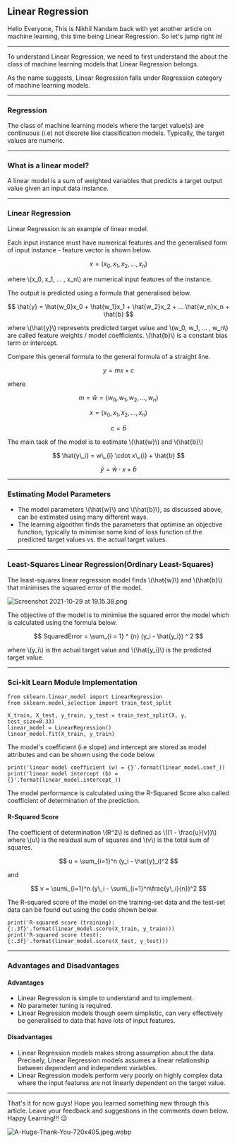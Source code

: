 ## Linear Regression

Hello Everyone, This is Nikhil Nandam back with yet another article on machine learning, this time being Linear Regression. So let's jump right in!
<hr>

To understand Linear Regression, we need to first understand the about the class of machine learning models that Linear Regression belongs.

As the name suggests, Linear Regression falls under Regression category of machine learning models. 
<hr>

### Regression 

The class of machine learning models where the target value(s) are continuous (i.e) not discrete like classification models. Typically, the target values are numeric.
<hr>

### What is a linear model?

A linear model is a sum of weighted variables that predicts a target output value given an input data instance. 
<hr>

### Linear Regression

Linear Regression is an example of linear model. 

Each input instance must have numerical features and the generalised form of input instance - feature vector is shown below.

$$
x = (x_0, x_1, x_2, ... , x_n)
$$

where \\(x_0, x_1, ... , x_n\\) are numerical input features of the instance.

The output is predicted using a formula that generalised below.

$$
\hat{y} = \hat{w_0}x_0 + \hat{w_1}x_1 + \hat{w_2}x_2 + ... \hat{w_n}x_n + \hat{b}
$$

where \\(\hat{y}\\) represents predicted target value and \\(w_0, w_1, ... , w_n\\) are called feature weights / model coefficients. \\(\hat{b}\\) is a constant bias term or intercept.

Compare this general formula to the general formula of a straight line.

$$
y = mx + c
$$

where 

$$
m = \hat{w} = (w_0, w_1, w_2, ... , w_n)
$$

$$
x = (x_0, x_1, x_2, ... , x_n) 
$$

$$
c = \hat{b}
$$

The main task of the model is to estimate \\(\hat{w}\\) and \\(\hat{b}\\)

$$
\hat{y\_i} = w\_{i} \cdot x\_{i} + \hat{b}
$$

$$
\hat{y} = \hat{w} \cdot x + \hat{b}
$$

<hr>

### Estimating Model Parameters

- The model parameters \\(\hat{w}\\) and \\(\hat{b}\\), as discussed above, can be estimated using many different ways.
- The learning algorithm finds the parameters that optimise an objective function, typically to minimise some kind of loss function of the predicted target values vs. the actual target values.

<hr>

### Least-Squares Linear Regression(Ordinary Least-Squares)

The least-squares linear regression model finds \\(\hat{w}\\) and \\(\hat{b}\\) that minimises the squared error of the model.

![Screenshot 2021-10-29 at 19.15.38.png](https://cdn.hashnode.com/res/hashnode/image/upload/v1635515279603/W083ZZL3q.png)

The objective of the model is to minimise the squared error the model which is calculated using the formula below.

$$
SquaredError = \sum_{i = 1} ^ {n} (y_i - \hat{y_i}) ^ 2
$$

where \\(y_i\\) is the actual target value and  \\(\hat{y_i}\\) is the predicted target value.

<hr>

### Sci-kit Learn Module Implementation

```
from sklearn.linear_model import LinearRegression
from sklearn.model_selection import train_test_split

X_train, X_test, y_train, y_test = train_test_split(X, y, test_size=0.33)
linear_model = LinearRegression()
linear_model.fit(X_train, y_train)
```

The model's coefficient (i.e slope) and intercept are stored as model attributes and can be shown using the code below.

```
print('linear model coefficient (w) = {}'.format(linear_model.coef_))
print('linear model intercept (b) = {}'.format(linear_model.intercept_))
```
The model performance is calculated using the R-Squared Score also called coefficient of determination of the prediction.

#### R-Squared Score

The coefficient of determination \\(R^2\\) is defined as \\((1 - \frac{u}{v})\\) where \\(u\\) is the residual sum of squares and \\(v\\) is the total sum of squares.

$$
u = \sum_{i=1}^n (y_i - \hat{y}_i)^2 
$$

and

$$
v = \sum\_{i=1}^n (y\_i - \sum\_{i=1}^n\frac{y\_i}{n})^2
$$

The R-squared score of the model on the training-set data and the test-set data can be found out using the code shown below.

```
print('R-squared score (training): {:.3f}'.format(linear_model.score(X_train, y_train)))
print('R-squared score (test): {:.3f}'.format(linear_model.score(X_test, y_test)))
```
<hr>

### Advantages and Disadvantages

#### Advantages

- Linear Regression is simple to understand and to implement.
- No parameter tuning is required.
- Linear Regression models though seem simplistic, can very effectively be generalised to data that have lots of input features.

#### Disadvantages

- Linear Regression models makes strong assumption about the data. Precisely, Linear Regression models assumes a linear relationship between dependent and independent variables.
- Linear Regression models perform very poorly on highly complex data where the input features are not linearly dependent on the target value.

<hr>

That's it for now guys! Hope you learned something new through this article. Leave your feedback and suggestions in the comments down below. Happy Learning!!! 😉

![A-Huge-Thank-You-720x405.jpeg.webp](https://cdn.hashnode.com/res/hashnode/image/upload/v1635605005895/JrcJ8_mQ7.webp)

